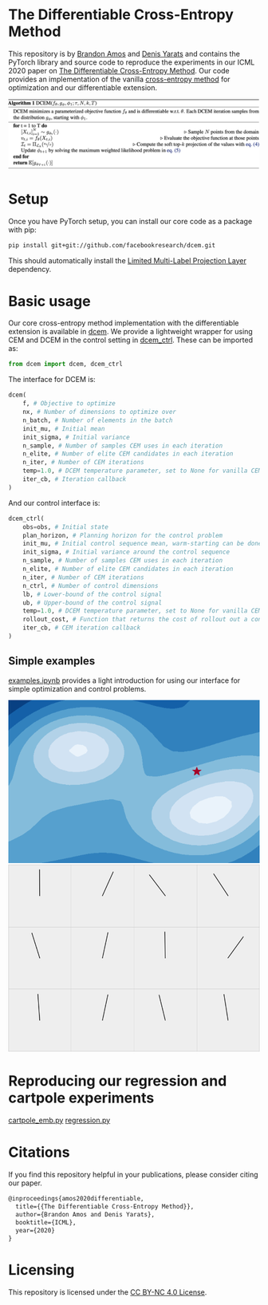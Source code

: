 # The Differentiable Cross-Entropy Method

This repository is by
[Brandon Amos](http://bamos.github.io)
and
[Denis Yarats](https://cs.nyu.edu/~dy1042/)
and contains the PyTorch library and source code to reproduce the
experiments in our ICML 2020 paper on
[The Differentiable Cross-Entropy Method](https://arxiv.org/abs/1909.12830).
Our code provides an implementation of the vanilla
[cross-entropy method](http://web.mit.edu/6.454/www/www_fall_2003/gew/CEtutorial.pdf)
for optimization and our differentiable extension.

![](./fig/dcem.png)

# Setup

Once you have PyTorch setup, you can install our core code as
a package with pip:

```bash
pip install git+git://github.com/facebookresearch/dcem.git
```

This should automatically install the
[Limited Multi-Label Projection Layer](https://github.com/locuslab/lml)
dependency.

# Basic usage
Our core cross-entropy method implementation with the differentiable extension
is available in
[dcem](https://github.com/facebookresearch/dcem/blob/main/dcem/dcem.py).
We provide a lightweight wrapper for using CEM and DCEM in the control
setting in
[dcem_ctrl](https://github.com/facebookresearch/dcem/blob/main/dcem/dcem_ctrl.py).
These can be imported as:

```python
from dcem import dcem, dcem_ctrl
```

The interface for DCEM is:

```python
dcem(
    f, # Objective to optimize
    nx, # Number of dimensions to optimize over
    n_batch, # Number of elements in the batch
    init_mu, # Initial mean
    init_sigma, # Initial variance
    n_sample, # Number of samples CEM uses in each iteration
    n_elite, # Number of elite CEM candidates in each iteration
    n_iter, # Number of CEM iterations
    temp=1.0, # DCEM temperature parameter, set to None for vanilla CEM
    iter_cb, # Iteration callback
)
```

And our control interface is:
```python
dcem_ctrl(
    obs=obs, # Initial state
    plan_horizon, # Planning horizon for the control problem
    init_mu, # Initial control sequence mean, warm-starting can be done here
    init_sigma, # Initial variance around the control sequence
    n_sample, # Number of samples CEM uses in each iteration
    n_elite, # Number of elite CEM candidates in each iteration
    n_iter, # Number of CEM iterations
    n_ctrl, # Number of control dimensions
    lb, # Lower-bound of the control signal
    ub, # Upper-bound of the control signal
    temp=1.0, # DCEM temperature parameter, set to None for vanilla CEM
    rollout_cost, # Function that returns the cost of rollout out a control sequence
    iter_cb, # CEM iteration callback
)
```

## Simple examples
[examples.ipynb](https://github.com/facebookresearch/dcem/blob/main/examples.ipynb)
provides a light introduction for using our interface for
simple optimization and control problems.

![](./fig/learning.gif)
![](./fig/pendulum.gif)

# Reproducing our regression and cartpole experiments
[cartpole_emb.py](https://github.com/facebookresearch/dcem/blob/main/exps/cartpole_emb.py)
[regression.py](https://github.com/facebookresearch/dcem/blob/main/exps/regression.py)

# Citations
If you find this repository helpful in your publications,
please consider citing our paper.

```
@inproceedings{amos2020differentiable,
  title={{The Differentiable Cross-Entropy Method}},
  author={Brandon Amos and Denis Yarats},
  booktitle={ICML},
  year={2020}
}
```

# Licensing
This repository is licensed under the
[CC BY-NC 4.0 License](https://creativecommons.org/licenses/by-nc/4.0/).
